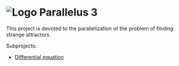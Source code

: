 ![Logo](https://drive.google.com/uc?export=view&id=1GB38zjtTMEdo206gY3xncC8WN5fDN3X1) Parallelus 3
==================================================================================================

This project is devoted to the parallelization of the problem of finding strange attractors.

Subprojects:
- [Differential equation](https://github.com/Victor-Y-Fadeev/Parallelus_3/tree/master/Differential_equation)
